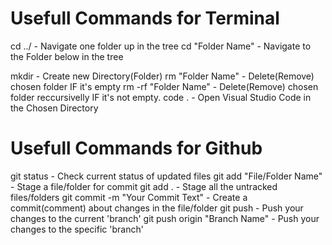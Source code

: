 # Usefull Commands for Terminal

cd ../ - Navigate one folder up in the tree
cd "Folder Name" - Navigate to the Folder below in the tree

mkdir - Create new Directory(Folder)
rm "Folder Name" - Delete(Remove) chosen folder IF it's empty
rm -rf "Folder Name" - Delete(Remove) chosen folder reccursivelly IF it's not empty.
code . - Open Visual Studio Code in the Chosen Directory

# Usefull Commands for Github

git status - Check current status of updated files
git add "File/Folder Name" - Stage a file/folder for commit
git add . - Stage all the untracked files/folders
git commit -m "Your Commit Text" - Create a commit(comment) about changes in the file/folder
git push - Push your changes to the current 'branch'
git push origin "Branch Name" - Push your changes to the specific 'branch'